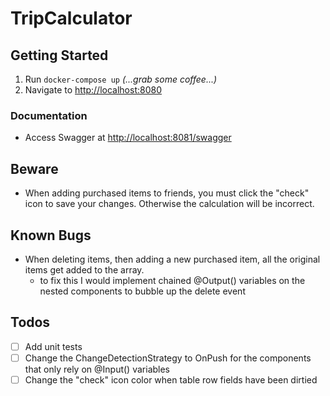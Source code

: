 # TripCalculator

## Getting Started

1. Run `docker-compose up` _(...grab some coffee...)_
2. Navigate to [http://localhost:8080](http://localhost:8080)

### Documentation

- Access Swagger at [http://localhost:8081/swagger](http://localhost:8081/swagger)

## Beware

- When adding purchased items to friends, you must click the "check" icon to save your changes. Otherwise the calculation will be incorrect.

## Known Bugs

- When deleting items, then adding a new purchased item, all the original items get added to the array.
  - to fix this I would implement chained @Output() variables on the nested components to bubble up the delete event

## Todos

- [ ] Add unit tests  
- [ ] Change the ChangeDetectionStrategy to OnPush for the components that only rely on @Input() variables  
- [ ] Change the "check" icon color when table row fields have been dirtied  
